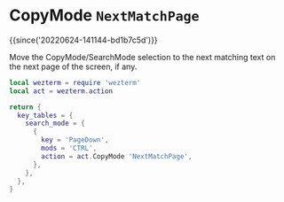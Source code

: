 # CopyMode `NextMatchPage`

{{since('20220624-141144-bd1b7c5d')}}

Move the CopyMode/SearchMode selection to the next matching text on the next
page of the screen, if any.

```lua
local wezterm = require 'wezterm'
local act = wezterm.action

return {
  key_tables = {
    search_mode = {
      {
        key = 'PageDown',
        mods = 'CTRL',
        action = act.CopyMode 'NextMatchPage',
      },
    },
  },
}
```

